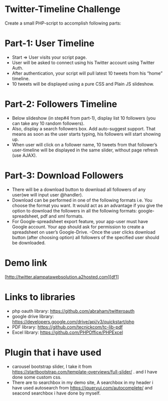 # Twitter-Timeline Challenge
Create a small PHP-script to accomplish following parts:

# Part-1: User Timeline

- Start => User visits your script page.
- User will be asked to connect using his Twitter account using Twitter Auth.
- After authentication, your script will pull latest 10 tweets from his “home” timeline.
- 10 tweets will be displayed using a pure CSS and Plain JS slideshow.
# Part-2: Followers Timeline

- Below slideshow (in step#4 from part-1), display list 10 followers (you can take any 10 random followers).
- Also, display a search followers box. Add auto-suggest support. That means as soon as the user starts typing, his followers will start showing up.
- When user will click on a follower name, 10 tweets from that follower’s user-timeline will be displayed in the same slider, without page refresh (use AJAX).

# Part-3: Download Followers

- There will be a download button to download all followers of any user(we will input user @handler).
- Download can be performed in one of the following formats i.e. You choose the format you want. It would act as an advantage if you give the option to download the followers in all the following formats:
google-spreadsheet, pdf and xml formats.
- For Google-spreadsheet export feature, your app-user must have Google account. Your app should ask for permission to create a spreadsheet on user’s Google-Drive.
-Once the user clicks download button (after choosing option) all followers of the specified user should be downloaded.

# Demo link
  [http://twitter.alampatawebsolution.a2hosted.com][df1]

# Links to libraries
- php oauth library: https://github.com/abraham/twitteroauth
- google drive library: https://developers.google.com/drive/api/v3/quickstart/php
- PDF library: https://github.com/tecnickcom/tc-lib-pdf 
- Excel library: https://github.com/PHPOffice/PHPExcel

# Plugin that i have used
- carousel bootstrap slider, I take it from https://startbootstrap.com/template-overviews/full-slider/ . and I have done some custom css.
- There are to searchbox in my demo site, A searchbox in my header i have used autosearch from https://jqueryui.com/autocomplete/ and seacond searchbox i have done by myself.

